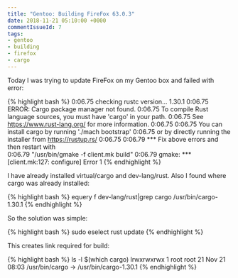 ```yaml
---
title: "Gentoo: Building FireFox 63.0.3"
date: 2018-11-21 05:10:00 +0000
commentIssueId: 7
tags:
- gentoo
- building
- firefox
- cargo
---
```


Today I was trying to update FireFox on my Gentoo box and failed with error:

{% highlight bash %}
  0:06.75 checking rustc version... 1.30.1
  0:06.75 ERROR: Cargo package manager not found.
  0:06.75 To compile Rust language sources, you must have 'cargo' in your path.
  0:06.75 See https://www.rust-lang.org/ for more information.
  0:06.75
  0:06.75 You can install cargo by running './mach bootstrap'
  0:06.75 or by directly running the installer from https://rustup.rs/
  0:06.75
  0:06.79 *** Fix above errors and then restart with\
  0:06.79                "/usr/bin/gmake -f client.mk build"
  0:06.79 gmake: *** [client.mk:127: configure] Error 1
{% endhighlight %}

I have already installed virtual/cargo and dev-lang/rust.
Also I found where cargo was already installed:

{% highlight bash %}
  equery f dev-lang/rust|grep cargo
  /usr/bin/cargo-1.30.1
{% endhighlight %}

So the solution was simple:

{% highlight bash %}
  sudo eselect rust update
{% endhighlight %}

This creates link required for build:

{% highlight bash %}
  ls -l $(which cargo)
  lrwxrwxrwx 1 root root 21 Nov 21 08:03 /usr/bin/cargo -> /usr/bin/cargo-1.30.1
{% endhighlight %}

